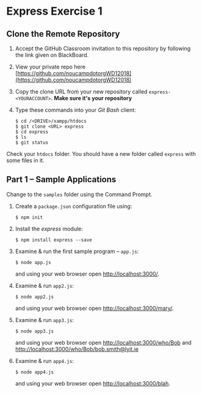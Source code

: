 # Express Exercise 1

## Clone the Remote Repository

1.	Accept the GitHub Classroom invitation to this repository by following the link given on BlackBoard.

1.  View your private repo here [https://github.com/noucampdotorgWD12018](https://github.com/noucampdotorgWD12018)

1.	Copy the clone URL from your new repository called ``express-<YOURACCOUNT>``.  **Make sure it's your repository**

1.	Type these commands into your *Git Bash* client:

	```
	$ cd /<DRIVE>/xampp/htdocs   
	$ git clone <URL> express
	$ cd express
	$ ls
	$ git status

	```

Check your ``htdocs`` folder.  You should have a new folder called ``express`` with some files in it.

## Part 1 – Sample Applications

Change to the ``samples`` folder using the Command Prompt.

1.  Create a ``package.json`` configuration file using:

    ```
    $ npm init
    ```

1.  Install the _express_ module:

    ```
    $ npm install express --save
    ```

1.	Examine & run the first sample program – ``app.js``:

	```
	$ node app.js

	```

	and using your web browser open [http://localhost:3000/](http://localhost:3000/).

1.	Examine & run ``app2.js``:

	```
	$ node app2.js

	```

	and using your web browser open [http://localhost:3000/mary/](http://localhost:3000/mary/).

1.	Examine & run ``app3.js``:

	```
	$ node app3.js

	```

	and using your web browser open [http://localhost:3000/who/Bob](http://localhost:3000/who/Bob) and [http://localhost:3000/who/Bob/bob.smith@lyit.ie](http://localhost:3000/who/Bob/bob.smith@lyit.ie)

1.	Examine & run ``app4.js``:

	```
	$ node app4.js

	```

	and using your web browser open [http://localhost:3000/blah](http://localhost:3000/blah).
